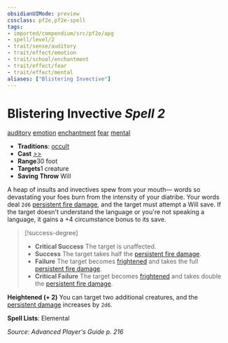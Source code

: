 ```yaml
---
obsidianUIMode: preview
cssclass: pf2e,pf2e-spell
tags:
- imported/compendium/src/pf2e/apg
- spell/level/2
- trait/sense/auditory
- trait/effect/emotion
- trait/school/enchantment
- trait/effect/fear
- trait/effect/mental
aliases: ["Blistering Invective"]
---
```

# Blistering Invective *Spell 2*   
[auditory](auditory.md)  [emotion](emotion.md)  [enchantment](enchantment.md)  [fear](rules/traits/fear.md)  [mental](mental.md)  

- **Traditions**: [occult](occult.md)
- **Cast** [>>](chapter-9-playing-the-game.md#Actions "Two-Action") 
- **Range**30 foot
- **Targets**1 creature
- **Saving Throw** Will

A heap of insults and invectives spew from your mouth— words so devastating your foes burn from the intensity of your diatribe. Your words deal `2d6` [persistent fire damage](conditions.md#Persistent%20Damage), and the target must attempt a Will save. If the target doesn't understand the language or you're not speaking a language, it gains a +4 circumstance bonus to its save.

> [!success-degree] 
> - **Critical Success** The target is unaffected.
> - **Success** The target takes half the [persistent fire damage](conditions.md#Persistent%20Damage).
> - **Failure** The target becomes [frightened](conditions.md#Frightened) and takes the full [persistent fire damage](conditions.md#Persistent%20Damage).
> - **Critical Failure** The target becomes [frightened](conditions.md#Frightened) and takes double the [persistent fire damage](conditions.md#Persistent%20Damage).

**Heightened (+ 2)** You can target two additional creatures, and the [persistent damage](conditions.md#Persistent%20Damage) increases by `2d6`.

**Spell Lists**: Elemental

*Source: Advanced Player's Guide p. 216*